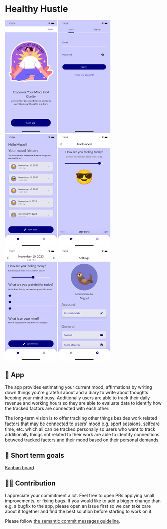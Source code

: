 # Healthy Hustle

<img src="tracking_flutter/screenshots/onboarding.png" width="33%" /> <img src="tracking_flutter/screenshots/sign-in.png" width="33%" />
<img src="tracking_flutter/screenshots/home.png" width="33%" /> <img src="tracking_flutter/screenshots/track-mood.png" width="33%" />
<img src="tracking_flutter/screenshots/update-mood.png" width="33%" /> <img src="tracking_flutter/screenshots/settings.png" width="33%" />

## 📱 App

The app provides estimating your current mood, affirmations by writing down things you're grateful about and a diary to write about thoughts keeping your mind busy.
Additionally users are able to track their daily revenue and working hours so they are able to evaluate data to identify how the tracked factors are connected with each other.

The long-term vision is to offer tracking other things besides work related factors that may be connected to users' mood e.g. sport sessions, selfcare time, etc. which all can be tracked personally so users who want to track additionally things not related to their work are able to identify connections betweed tracked factors and their mood based on their personal demands.

## 🎯 Short term goals

[Kanban board](https://github.com/users/krolmic/projects/2)

## 🧑‍🏭 Contribution

I appreciate your commitment a lot. Feel free to open PRs applying small improvements, or fixing bugs. If you would like to add a bigger change than e.g. a bugfix to the app, please open an issue first so we can take care about it together and find the best solution before starting to work on it.

Please follow [the semantic commit messages guideline](https://gist.github.com/joshbuchea/6f47e86d2510bce28f8e7f42ae84c716).
